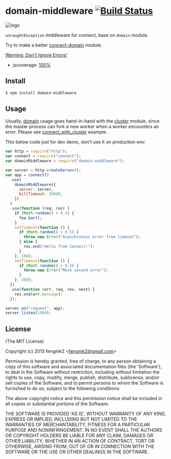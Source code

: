 # domain-middleware [![Build Status](https://secure.travis-ci.org/fengmk2/domain-middleware.png)](http://travis-ci.org/fengmk2/domain-middleware)

![logo](https://raw.github.com/fengmk2/domain-middleware/master/logo.png)

`uncaughtException` middleware for connect, base on `domain` module.

Try to make a better [connect-domain](https://github.com/baryshev/connect-domain) module.

[Warning: Don't Ignore Errors!](http://nodejs.org/docs/latest/api/domain.html#domain_warning_don_t_ignore_errors)

- jscoverage: [100%](http://fengmk2.github.com/coverage/domain-middleware.html)

## Install

```bash
$ npm install domain-middleware
```

## Usage

Usually, [domain](http://nodejs.org/docs/latest/api/domain.html) usage goes hand-in-hand with the [cluster](http://nodejs.org/docs/latest/api/cluster.html) module, since the master process can fork a new worker when a worker encounters an error.
Please see [connect_with_cluster](https://github.com/fengmk2/domain-middleware/tree/master/example/connect_with_cluster) example.

This below code just for dev demo, don't use it on production env:

```js
var http = require("http");
var connect = require("connect");
var domainMiddleware = require("domain-middleware");

var server = http.createServer();
var app = connect()
  .use(
    domainMiddleware({
      server: server,
      killTimeout: 30000,
    })
  )
  .use(function (req, res) {
    if (Math.random() > 0.5) {
      foo.bar();
    }
    setTimeout(function () {
      if (Math.random() > 0.5) {
        throw new Error("Asynchronous error from timeout");
      } else {
        res.end("Hello from Connect!");
      }
    }, 100);
    setTimeout(function () {
      if (Math.random() > 0.5) {
        throw new Error("Mock second error");
      }
    }, 200);
  })
  .use(function (err, req, res, next) {
    res.end(err.message);
  });

server.on("request", app);
server.listen(1984);
```

## License

(The MIT License)

Copyright (c) 2013 fengmk2 &lt;fengmk2@gmail.com&gt;

Permission is hereby granted, free of charge, to any person obtaining
a copy of this software and associated documentation files (the
'Software'), to deal in the Software without restriction, including
without limitation the rights to use, copy, modify, merge, publish,
distribute, sublicense, and/or sell copies of the Software, and to
permit persons to whom the Software is furnished to do so, subject to
the following conditions:

The above copyright notice and this permission notice shall be
included in all copies or substantial portions of the Software.

THE SOFTWARE IS PROVIDED 'AS IS', WITHOUT WARRANTY OF ANY KIND,
EXPRESS OR IMPLIED, INCLUDING BUT NOT LIMITED TO THE WARRANTIES OF
MERCHANTABILITY, FITNESS FOR A PARTICULAR PURPOSE AND NONINFRINGEMENT.
IN NO EVENT SHALL THE AUTHORS OR COPYRIGHT HOLDERS BE LIABLE FOR ANY
CLAIM, DAMAGES OR OTHER LIABILITY, WHETHER IN AN ACTION OF CONTRACT,
TORT OR OTHERWISE, ARISING FROM, OUT OF OR IN CONNECTION WITH THE
SOFTWARE OR THE USE OR OTHER DEALINGS IN THE SOFTWARE.
